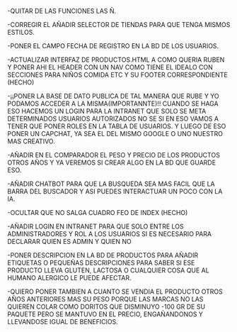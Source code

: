 -QUITAR DE LAS FUNCIONES LAS Ñ.

-CORREGIR EL AÑADIR SELECTOR DE TIENDAS PARA QUE TENGA MISMOS ESTILOS.

-PONER EL CAMPO FECHA DE REGISTRO EN LA BD DE LOS USUARIOS.

-ACTUALIZAR INTERFAZ DE PRODUCTOS.HTML A COMO QUERIA RUBEN Y PONER AHI EL HEADER CON UN NAV COMO TIENE EL IDEALO CON SECCIONES PARA NIÑOS COMIDA ETC Y SU FOOTER CORRESPONDIENTE (HECHO)

-¡¡PONER LA BASE DE DATO PUBLICA DE TAL MANERA QUE RUBE Y YO PODAMOS ACCEDER A LA MISMA(IMPORTANNTE)!! CUANDO SE HAGA ESO HACEMOS UN LOGIN PARA LA INTRANET QUE SOLO SE META DETERMINADOS USUARIOS AUTORIZADOS NO SE SI EN ESO VAMOS A TENER QUE PONER ROLES EN LA TABLA DE USUARIOS. Y LUEGO DE ESO PONER UN CAPCHAT, YA SEA EL DEL MISMO GOOGLE O UNO NUESTRO MAS CREATIVO.

-AÑADIR EN EL COMPARADOR EL PESO Y PRECIO DE LOS PRODUCTOS OTROS AÑOS Y YA VEREMOS SI CREAR ALGO EN LA BD QUE GUARDE ESO.

-AÑADIR CHATBOT PARA QUE LA BUSQUEDA SEA MAS FACIL QUE LA BARRA DEL BUSCADOR Y ASI PUEDES INTERACTUAR UN POCO CON LA IA.

-OCULTAR QUE NO SALGA CUADRO FEO DE INDEX (HECHO)

-AÑADIR LOGIN EN INTRANET PARA QUE SOLO ENTRE LOS ADMINISTRADORES Y ROL A LOS USUARIOS SI ES NECESARIO PARA DECLARAR QUIEN ES ADMIN Y QUIEN NO

-PONER DESCRIPCION EN LA BD DE PRODUCTOS PARA AÑADIR ETIQUETAS O PEQUEÑAS DESCRIPCIONES PARA SABER SI ESE PRODUCTO LLEVA GLUTEN, LACTOSA O CUALQUIER COSA QUE AL HUMANO ALERGICO LE PUEDE AFECTAR.

-QUIERO PONER TAMBIEN A CUANTO SE VENDIA EL PRODUCTO OTROS AÑOS ANTERIORES MAS SU PESO PORQUE LAS MARCAS NO LAS QUIEREN COLAR COMO DORITOS QUE DISMINUYO -100 GR DE SU PAQUETE PERO SE MANTUVO EN EL PRECIO, ENGAÑANDONOS Y LLEVANDOSE IGUAL DE BENEFICIOS.

